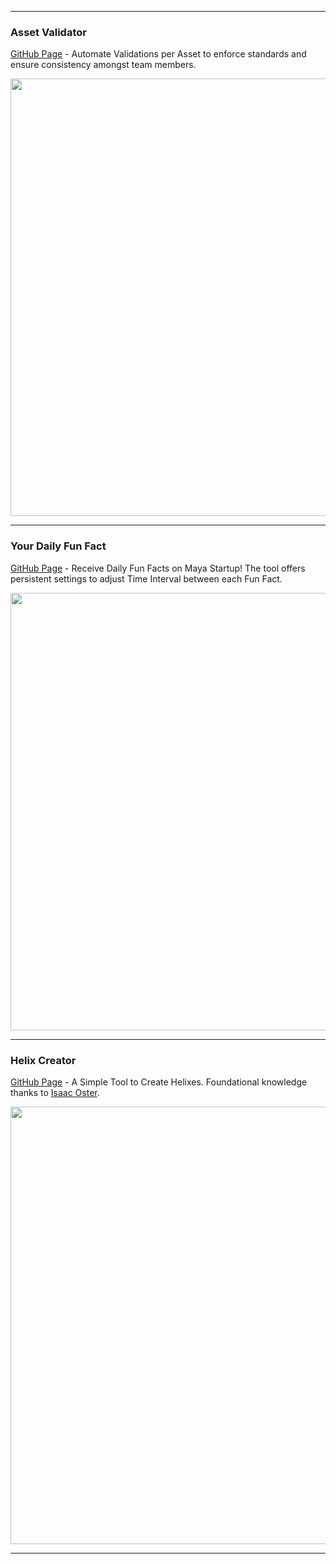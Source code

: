   ---
 ### Asset Validator

[GitHub Page](https://github.com/BlakeXYZ/Maya-Tools/tree/main/_asset_validator#readme) - Automate Validations per Asset to enforce standards and ensure consistency amongst team members.

<p align="center">  
<img src="https://github.com/BlakeXYZ/Maya-Tools/assets/37947050/432e6654-deda-4edb-a626-bb0d40c06a76" width="700">
</p>

 ---
 ### Your Daily Fun Fact

[GitHub Page](https://github.com/BlakeXYZ/Maya-Tools/blob/main/_your_daily_fun_fact/readme.md) - Receive Daily Fun Facts on Maya Startup! The tool offers persistent settings to adjust Time Interval between each Fun Fact. 


<p align="center">  
<img src="https://github.com/BlakeXYZ/Maya-Tools/assets/37947050/1581da46-f918-471c-bd20-cffa28ab6505" width="700">
</p>

---
 ### Helix Creator

[GitHub Page](https://github.com/BlakeXYZ/Maya-Tools/tree/main/misc_scripts/_helix_creator/readme.md) - A Simple Tool to Create Helixes. Foundational knowledge thanks to [Isaac Oster](https://isaacoster.gumroad.com/l/oUpTB?layout=profile&recommended_by=library).



<p align="center">
<img src="https://github.com/BlakeXYZ/Maya-Tools/assets/37947050/1989a23e-d74f-4114-a47f-066bb95905a0" width="700">
</p>


---

